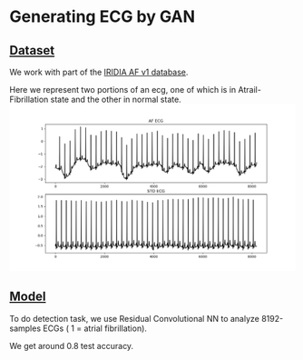 # Generating ECG by GAN

## [Dataset](https://github.com/msilver22/ECG_augmentation/tree/7cc301aa3ce5ea835c23c731d1771d020179a549/dataset)

We work with part of the [IRIDIA AF v1 database](https://zenodo.org/records/8405941). 

Here we represent two portions of an ecg, one of which is in Atrail-Fibrillation state and the other in normal state.
![ecg](https://github.com/msilver22/ECG_augmentation/blob/422034cd2c5f2d9d03d519c13268ef90a4ac31a3/images/ecg_example.png)

## [Model](https://github.com/msilver22/ECG_augmentation/tree/7cc301aa3ce5ea835c23c731d1771d020179a549/model)

To do detection task, we use Residual Convolutional NN to analyze 8192-samples ECGs ( 1 = atrial fibrillation).

We get around 0.8 test accuracy.
